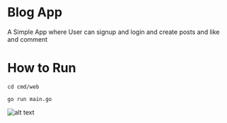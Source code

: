 
# Blog App

A Simple App where User can signup and login and create posts 
and like and comment

# How to Run

`cd cmd/web  `

`go run main.go `


![alt text](https://assets.perimeterx.com/image/upload/dpr_auto,f_auto,w_1200/blog/2019/ok-lets-go/ok-lets-go_hetzh8)
